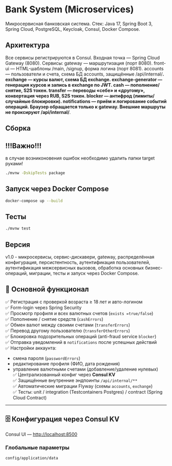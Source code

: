 # Bank System (Microservices)

Микросервисная банковская система.
Стек: Java 17, Spring Boot 3, Spring Cloud, PostgreSQL, Keycloak, Consul, Docker Compose.

## Архитектура

Все сервисы регистрируются в Consul. Входная точка — Spring Cloud Gateway (8080).
Сервисы:
gateway — маршрутизация (порт 8080).
front-ui — HTML-шаблоны /main, /signup, форма логина (порт 8081).
accounts — пользователи и счета, схема БД accounts, защищённые /api/internal/**.
exchange — курсы валют, схема БД exchange.
exchange-generator — генерация курсов и запись в exchange по JWT.
cash — пополнение/снятие, S2S токен.
transfer — переводы «себе» и «другому», конвертация через RUB, S2S токен.
blocker — антифрод (лимиты/случайные блокировки).
notifications — приём и логирование событий операций.
Браузер обращается только к gateway. Внешние маршруты не проксируют /api/internal/**.

## Сборка

## !!!Важно!!! 
в случае возниконовения ошибок необходимо удалить папки target руками!


```bash
./mvnw -DskipTests package
```

## Запуск через Docker Compose

```bash
docker-compose up --build
```

## Тесты

```bash
./mvnw test
```

## Версия
v1.0 - микросервисы, сервис-дискавери, gateway, распределённая конфигурация, персистентность, 
аутентификация пользователей, аутентификация межсервисных вызовов, обработка основных бизнес-операций, 
миграции, тесты и запуск через Docker Compose.








## 🧱 Основной функционал

✅ Регистрация с проверкой возраста ≥ 18 лет и авто-логином  
✅ Form-login через Spring Security  
✅ Просмотр профиля и всех валютных счетов (`exists =true/false`)  
✅ Пополнение / снятие средств (`cashErrors`)  
✅ Обмен валют между своими счетами (`transferErrors`)  
✅ Перевод другому пользователю (`transferOtherErrors`)  
✅ Блокировка подозрительных операций (anti-fraud service `blocker`)  
✅ Отправка уведомлений в `notifications` после успешных действий  
✅ Настройки аккаунта:
- смена пароля (`passwordErrors`)
- редактирование профиля (ФИО, дата рождения)
- управление валютными счетами (добавление/удаление нулевых)  
  ✅ Централизованный конфиг через **Consul KV**  
  ✅ Защищённые внутренние эндпоинты `/api/internal/**`  
  ✅ Автоматические миграции Flyway (схемы `accounts`, `exchange`)  
  ✅ Тесты: unit / integration (Testcontainers Postgres) / contract (Spring Cloud Contract)

---

## 🗄 Конфигурация через Consul KV

Consul UI — [http://localhost:8500](http://localhost:8500)

### Глобальные параметры
`config/application/data`